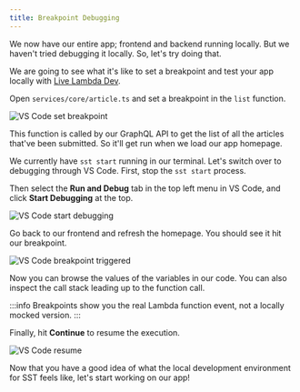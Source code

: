```yaml
---
title: Breakpoint Debugging
---
```


We now have our entire app; frontend and backend running locally. But we haven't tried debugging it locally. So, let's try doing that.

We are going to see what it's like to set a breakpoint and test your app locally with [Live Lambda Dev](../live-lambda-development.md).

Open `services/core/article.ts` and set a breakpoint in the `list` function.

![VS Code set breakpoint](/img/breakpoint-debugging/set-breakpoint.png)

This function is called by our GraphQL API to get the list of all the articles that've been submitted. So it'll get run when we load our app homepage.

We currently have `sst start` running in our terminal. Let's switch over to debugging through VS Code. First, stop the `sst start` process.

Then select the **Run and Debug** tab in the top left menu in VS Code, and click **Start Debugging** at the top.

![VS Code start debugging](/img/breakpoint-debugging/start-debugging.png)

Go back to our frontend and refresh the homepage. You should see it hit our breakpoint.

![VS Code breakpoint triggered](/img/breakpoint-debugging/breakpoint-triggered.png)

Now you can browse the values of the variables in our code. You can also inspect the call stack leading up to the function call.

:::info
Breakpoints show you the real Lambda function event, not a locally mocked version.
:::

Finally, hit **Continue** to resume the execution.

![VS Code resume](/img/breakpoint-debugging/resume.png)

Now that you have a good idea of what the local development environment for SST feels like, let's start working on our app!
